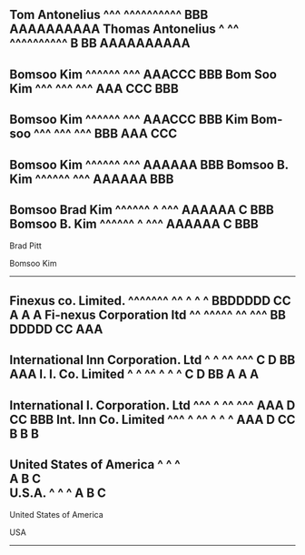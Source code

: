 

Tom Antonelius
^^^ ^^^^^^^^^^
BBB AAAAAAAAAA
Thomas Antonelius
^ ^^   ^^^^^^^^^^
B BB   AAAAAAAAAA
-----------------------------------------------------------
Bomsoo Kim
^^^^^^ ^^^
AAACCC BBB
Bom Soo Kim
^^^ ^^^ ^^^
AAA CCC BBB
-----------------------------------------------------------
Bomsoo Kim
^^^^^^ ^^^
AAACCC BBB
Kim Bom-soo
^^^ ^^^ ^^^
BBB AAA CCC
-----------------------------------------------------------
Bomsoo Kim
^^^^^^ ^^^
AAAAAA BBB
Bomsoo B. Kim
^^^^^^    ^^^
AAAAAA    BBB
-----------------------------------------------------------
Bomsoo Brad Kim
^^^^^^ ^    ^^^
AAAAAA C    BBB
Bomsoo B. Kim
^^^^^^ ^  ^^^
AAAAAA C  BBB
-----------------------------------------------------------
Brad Pitt
         
         
Bomsoo Kim
          
          
-----------------------------------------------------------
Finexus co. Limited.
^^^^^^^ ^^  ^   ^ ^ 
BBDDDDD CC  A   A A 
Fi-nexus Corporation ltd
^^ ^^^^^ ^^          ^^^
BB DDDDD CC          AAA
-----------------------------------------------------------
International Inn Corporation. Ltd
^             ^   ^^           ^^^
C             D   BB           AAA
I. I. Co. Limited
^  ^  ^^  ^   ^ ^
C  D  BB  A   A A
-----------------------------------------------------------
International I. Corporation. Ltd
^^^           ^  ^^           ^^^
AAA           D  CC           BBB
Int. Inn Co. Limited
^^^  ^   ^^  ^   ^ ^
AAA  D   CC  B   B B
-----------------------------------------------------------
United States of America
^      ^         ^      
A      B         C      
U.S.A.
^ ^ ^ 
A B C 
-----------------------------------------------------------
United States of America
                        
                        
USA
   
   
-----------------------------------------------------------
